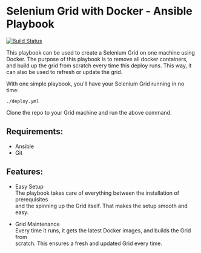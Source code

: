 # Selenium Grid with Docker - Ansible Playbook  

[![Build Status](https://travis-ci.org/hypery2k/ansible-selenium-grid.svg?branch=master)](https://travis-ci.org/hypery2k/ansible-selenium-grid)

This playbook can be used to create a Selenium Grid on one machine using Docker.
The purpose of this playbook is to remove all docker containers, and build up the grid from scratch every time this deploy runs. This way, it can also be used to refresh or update the grid.

With one simple playbook, you'll have your Selenium Grid running in no time:
```
./deploy.yml
```
Clone the repo to your Grid machine and run the above command.

## Requirements:
- Ansible
- Git

## Features:

- Easy Setup  
The playbook takes care of everything between the installation of prerequisites  
and the spinning up the Grid itself. That makes the setup smooth and easy.

- Grid Maintenance  
Every time it runs, it gets the latest Docker images, and builds the Grid from  
scratch. This ensures a fresh and updated Grid every time.
